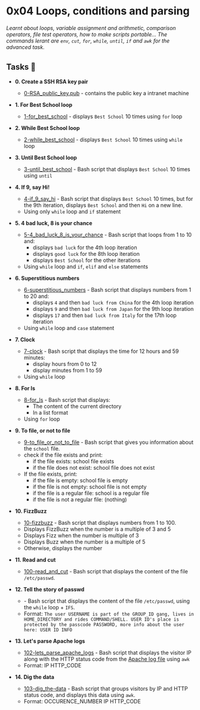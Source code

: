 # 0x04 Loops, conditions and parsing
###### Learnt about loops, variable assignment and arithmetic, comparison operators, file test operators, how to make scripts portable... The commands lerant are `env`, `cut`, `for`, `while`, `until`, `if` and `awk` for the advanced task.

## Tasks :page_with_curl:

* **0. Create a SSH RSA key pair**
	* [0-RSA_public_key.pub](./0-RSA_public_key.pub) - contains the public key a intranet machine

* **1. For Best School loop**
	* [1-for_best_school](./1-for_best_school) - displays `Best School` 10 times using `for` loop

* **2. While Best School loop**
	* [2-while_best_school](./2-while_best_school) - displays `Best School` 10 times using `while` loop

* **3. Until Best School loop**
	* [3-until_best_school](./3-until_best_school) - Bash script that displays `Best School` 10 times using `until`

* **4. If 9, say Hi!**
	* [4-if_9_say_hi](./4-if_9_say_hi) - Bash script that displays `Best School` 10 times, but for the 9th iteration, displays `Best School` and then `Hi` on a new line.
	* Using only `while` loop and `if` statement

* **5. 4 bad luck, 8 is your chance**
	* [5-4_bad_luck_8_is_your_chance](./5-4_bad_luck_8_is_your_chance) - Bash script that loops from 1 to 10 and:
		* displays `bad luck` for the 4th loop iteration
		* displays `good luck` for the 8th loop iteration
		* displays `Best School` for the other iterations
	* Using `while` loop and `if`, `elif` and `else` statements

* **6. Superstitious numbers**
	* [6-superstitious_numbers](./6-superstitious_numbers) - Bash script that displays numbers from 1 to 20 and:
		* displays `4` and then `bad luck from China` for the 4th loop iteration
		* displays `9` and then `bad luck from Japan` for the 9th loop iteration
		* displays `17` and then `bad luck from Italy` for the 17th loop iteration
	* Using `while` loop and `case` statement

* **7. Clock**
	* [7-clock](./7-clock) - Bash script that displays the time for 12 hours and 59 minutes:
		* display hours from 0 to 12
		* display minutes from 1 to 59
	* Using `while` loop

* **8. For ls**
	* [8-for_ls](./8-for_ls) - Bash script that displays:
		* The content of the current directory
		* In a list format
	* Using `for` loop

* **9. To file, or not to file**
	* [9-to_file_or_not_to_file](./9-to_file_or_not_to_file) - Bash script that gives you information about the `school` file.
	* check if the file exists and print:
		* if the file exists: school file exists
		* if the file does not exist: school file does not exist
	* If the file exists, print:
		* if the file is empty: school file is empty
		* if the file is not empty: school file is not empty
		* if the file is a regular file: school is a regular file
		* if the file is not a regular file: (nothing)

* **10. FizzBuzz**
	* [10-fizzbuzz](./10-fizzbuzz) - Bash script that displays numbers from 1 to 100.
	* Displays FizzBuzz when the number is a multiple of 3 and 5
	* Displays Fizz when the number is multiple of 3
	* Displays Buzz when the number is a multiple of 5
	* Otherwise, displays the number

* **11. Read and cut**
	* [100-read_and_cut](./100-read_and_cut) - Bash script that displays the content of the file `/etc/passwd`.

* **12. Tell the story of passwd**
	* []() - Bash script that displays the content of the file `/etc/passwd`, using the `while` loop + `IFS`.
	* Format: `The user USERNAME is part of the GROUP_ID gang, lives in HOME_DIRECTORY and rides COMMAND/SHELL. USER ID's place is protected by the passcode PASSWORD, more info about the user here: USER ID INFO`

* **13. Let's parse Apache logs**
	* [102-lets_parse_apache_logs](./102-lets_parse_apache_logs) - Bash script that displays the visitor IP along with the HTTP status code from the [Apache log file](./apache-access.log) using `awk`
	* Format: IP HTTP_CODE

* **14. Dig the data**
	* [103-dig_the-data](./103-dig_the-data) - Bash script that groups visitors by IP and HTTP status code, and displays this data using `awk`.
	* Format: OCCURENCE_NUMBER IP HTTP_CODE
